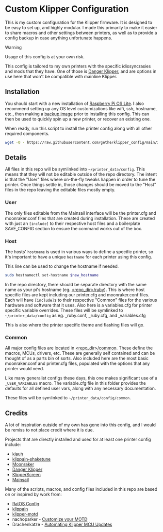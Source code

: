 # Custom Klipper Configuration

This is my custom configuration for the Klipper firmware. It is designed to be
easy to set up, and highly modular. I made this primarily to make it easier to
share macros and other settings between printers, as well as to provide a config
backup in case anything unfortunate happens.

> [!WARNING]
> Usage of this config is at your own risk.
>
> This config is tailored to my own printers with the specific idiosyncrasies
> and mods that they have. One of those is [Danger Klipper], and are options in
> use here that won't be compatible with mainline Klipper.

## Installation

You should start with a new installation of [Raspberry Pi OS Lite]. I also
recommend setting up any OS level customizations like wifi, ssh, hostname, etc.,
then making a [backup image] prior to installing this config. This can then be
used to quickly spin up a new printer, or recover an existing one.

When ready, run this script to install the printer config along with all other
required components.

``` bash
wget -O - https://raw.githubusercontent.com/gethe/klipper_config/main/install.sh | bash
```

## Details

All files in this repo will be symlinked into `~/printer_data/config`. This
means that they will not be editable outside of the repo directory. The intent
is that the "User" files where on-the-fly tweaks happen in order to tune the
printer. Once things settle in, those changes should be moved to the "Host"
files in the repo leaving the editable files mostly empty.

### User

The only files editable from the Mainsail interface will be the printer.cfg and
moonraker.conf files that are created during installation. These are created
with just an `[include]` to their respective host files and a boilerplate
SAVE_CONFIG section to ensure the command works out of the box.

### Host

The hosts' `hostname` is used in various ways to define a specific printer, so
it's important to have a unique `hostname` for each printer using this config.

This line can be used to change the hostname if needed.

``` bash
sudo hostnamectl set-hostname $new_hostname
```

In the repo directory, there should be separate directory with the same name as
your pi's hostname (eg. [<repo_dir>/ruby](ruby/)). This is where host specific
files are kept including our printer.cfg and moonraker.conf files. Each will
have `[include]`s to their respective "Common" files for the various hardware
and software that it uses. Also here is a variables.cfg for printer specific
variable overrides. These files will be symlinked to `~/printer_data/config` as
eg. _ruby.conf, _ruby.cfg, and _variables.cfg

This is also where the printer specific theme and flashing files will go.

### Common

All major config files are located in [<repo_dir>/common](common/). These define
the macros, MCUs, drivers, etc. These are generally self contained and can be
thought of as a parts bin of sorts. Also included here are the most basic
moonraker.conf and printer.cfg files, populated with the options that any
printer would need.

Like many generalist configs these days, this one makes significant use of a
`_USER_VARIABLES` macro. The variable.cfg file in this folder provides the
defaults for all defined user vars, along with any necessary documentation.

These files will be symlinked to `~/printer_data/config/common`.

## Credits

A lot of inspiration outside of my own has gone into this config, and I would be
remiss to not place credit where it is due.

Projects that are directly installed and used for at least one printer config
include:

* [kiauh](https://github.com/dw-0/kiauh)
* [klippain-shaketune](https://github.com/Frix-x/klippain-shaketune)
* [Moonraker](https://github.com/Arksine/moonraker)
* [Danger Klipper]
* [KlipperScreen](https://github.com/KlipperScreen/KlipperScreen)
* [Mainsail](https://github.com/mainsail-crew/mainsail)

Many of the scripts, macros, and config files included in this repo are based on
or inspired by work from:

* [RatOS Config](https://github.com/Rat-OS/RatOS-configuration)
* [klippain](https://github.com/Frix-x/klippain)
* [klipper-motd](https://github.com/tomaski/klipper-motd)
* nachoparker - [Customize your MOTD]
* Drachenkatze - [Automating Klipper MCU Updates](https://docs.vorondesign.com/community/howto/drachenkatze/automating_klipper_mcu_updates.html)

[Danger Klipper]: (https://github.com/DangerKlippers/danger-klipper)
[Raspberry Pi OS Lite]: (https://www.raspberrypi.com/software/)
[backup image]: (https://www.tomshardware.com/how-to/back-up-raspberry-pi-as-disk-image)
[Customize your MOTD]: (https://web.archive.org/web/20180729211018/https://ownyourbits.com/2017/04/05/customize-your-motd-login-message-in-debian-and-ubuntu/)

